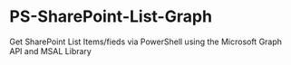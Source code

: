 # PS-SharePoint-List-Graph
Get SharePoint List Items/fieds via PowerShell using the Microsoft Graph API and MSAL Library
